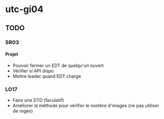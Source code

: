 # utc-gi04

## TODO

### SR03

#### Projet

- Pouvoir fermer un EDT de quelqu'un ouvert
- Vérifier si API dispo
- Mettre loader quand EDT charge

### LO17

- Faire une DTD (faculatif)
- Améliorer la méthode pour vérifier le nombre d'images (ne pas utiliser de regex)
